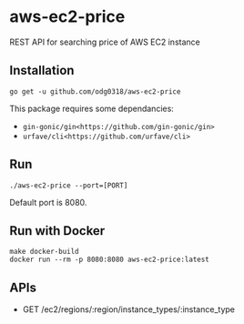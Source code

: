 # aws-ec2-price
REST API for searching price of AWS EC2 instance

Installation 
------------
	go get -u github.com/odg0318/aws-ec2-price

This package requires some dependancies:
* `gin-gonic/gin<https://github.com/gin-gonic/gin>`
* `urfave/cli<https://github.com/urfave/cli>`

Run 
---
	./aws-ec2-price --port=[PORT]

Default port is 8080.

Run with Docker
---------------
	make docker-build
	docker run --rm -p 8080:8080 aws-ec2-price:latest 

APIs
----
* GET /ec2/regions/:region/instance_types/:instance_type
